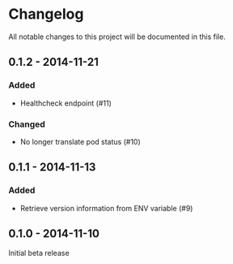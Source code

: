 # Changelog
All notable changes to this project will be documented in this file.

0.1.2 - 2014-11-21
------------------
### Added
- Healthcheck endpoint (#11)

### Changed
- No longer translate pod status (#10)

0.1.1 - 2014-11-13
------------------
### Added
- Retrieve version information from ENV variable (#9)

0.1.0 - 2014-11-10
------------------

Initial beta release
